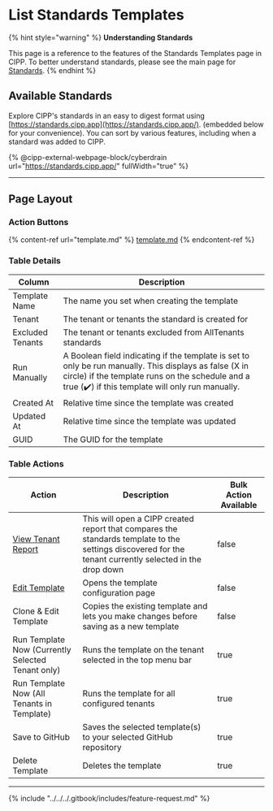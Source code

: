 # List Standards Templates

{% hint style="warning" %}
**Understanding Standards**

This page is a reference to the features of the Standards Templates page in CIPP. To better understand standards, please see the main page for [Standards](./).
{% endhint %}

## Available Standards

Explore CIPP's standards in an easy to digest format using [https://standards.cipp.app](https://standards.cipp.app/). (embedded below for your convenience). You can sort by various features, including when a standard was added to CIPP.

{% @cipp-external-webpage-block/cyberdrain url="https://standards.cipp.app/" fullWidth="true" %}

***

## Page Layout

### **Action Buttons**

{% content-ref url="template.md" %}
[template.md](template.md)
{% endcontent-ref %}

### **Table Details**

| Column           | Description                                                                                                                                                                                                   |
| ---------------- | ------------------------------------------------------------------------------------------------------------------------------------------------------------------------------------------------------------- |
| Template Name    | The name you set when creating the template                                                                                                                                                                   |
| Tenant           | The tenant or tenants the standard is created for                                                                                                                                                             |
| Excluded Tenants | The tenant or tenants excluded from AllTenants standards                                                                                                                                                      |
| Run Manually     | A Boolean field indicating if the template is set to only be run manually. This displays as false (X in circle) if the template runs on the schedule and a true (✔️) if this template will only run manually. |
| Created At       | Relative time since the template was created                                                                                                                                                                  |
| Updated At       | Relative time since the template was updated                                                                                                                                                                  |
| GUID             | The GUID for the template                                                                                                                                                                                     |

### **Table Actions**

<table><thead><tr><th>Action</th><th>Description</th><th data-type="checkbox">Bulk Action Available</th></tr></thead><tbody><tr><td><a href="compare.md">View Tenant Report</a></td><td>This will open a CIPP created report that compares the standards template to the settings discovered for the tenant currently selected in the drop down</td><td>false</td></tr><tr><td><a href="template.md">Edit Template</a></td><td>Opens the template configuration page</td><td>false</td></tr><tr><td>Clone &#x26; Edit Template</td><td>Copies the existing template and lets you make changes before saving as a new template</td><td>false</td></tr><tr><td>Run Template Now (Currently Selected Tenant only)</td><td>Runs the template on the tenant selected in the top menu bar</td><td>true</td></tr><tr><td>Run Template Now (All Tenants in Template)</td><td>Runs the template for all configured tenants</td><td>true</td></tr><tr><td>Save to GitHub</td><td>Saves the selected template(s) to your selected GitHub repository</td><td>true</td></tr><tr><td>Delete Template</td><td>Deletes the template</td><td>true</td></tr></tbody></table>

***

{% include "../../../.gitbook/includes/feature-request.md" %}

